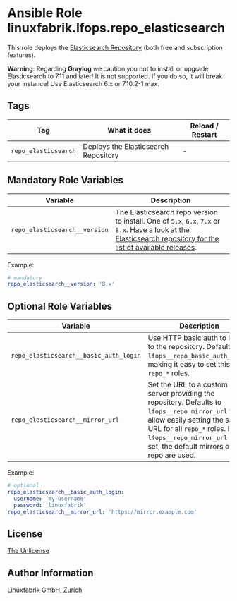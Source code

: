 # Ansible Role linuxfabrik.lfops.repo_elasticsearch

This role deploys the [Elasticsearch Repository](https://www.elastic.co/guide/en/elasticsearch/reference/current/rpm.html#rpm-repo) (both free and subscription features).

**Warning**: Regarding **Graylog** we caution you not to install or upgrade Elasticsearch to 7.11 and later! It is not supported. If you do so, it will break your instance! Use Elasticsearch 6.x or 7.10.2-1 max.


## Tags

| Tag                  | What it does                         | Reload / Restart |
| ---                  | ------------                         | ---------------- |
| `repo_elasticsearch` | Deploys the Elasticsearch Repository | - |


## Mandatory Role Variables

| Variable | Description |
| -------- | ----------- |
| `repo_elasticsearch__version` | The Elasticsearch repo version to install. One of `5.x`, `6.x`, `7.x` or `8.x`. [Have a look at the Elasticsearch repository for the list of available releases](https://www.elastic.co/downloads/past-releases#elasticsearch). |

Example:
```yaml
# mandatory
repo_elasticsearch__version: '8.x'
```

## Optional Role Variables

| Variable | Description | Default Value |
| -------- | ----------- | ------------- |
| `repo_elasticsearch__basic_auth_login` | Use HTTP basic auth to login to the repository. Defaults to `lfops__repo_basic_auth_login`, making it easy to set this for all `repo_*` roles. | `{{ lfops__repo_basic_auth_login \| default("") }}` |
| `repo_elasticsearch__mirror_url` | Set the URL to a custom mirror server providing the repository. Defaults to `lfops__repo_mirror_url` to allow easily setting the same URL for all `repo_*` roles. If `lfops__repo_mirror_url` is not set, the default mirrors of the repo are used. | `'{{ lfops__repo_mirror_url | default("") }}'` |

Example:
```yaml
# optional
repo_elasticsearch__basic_auth_login:
  username: 'my-username'
  password: 'linuxfabrik'
repo_elasticsearch__mirror_url: 'https://mirror.example.com'
```


## License

[The Unlicense](https://unlicense.org/)


## Author Information

[Linuxfabrik GmbH, Zurich](https://www.linuxfabrik.ch)
